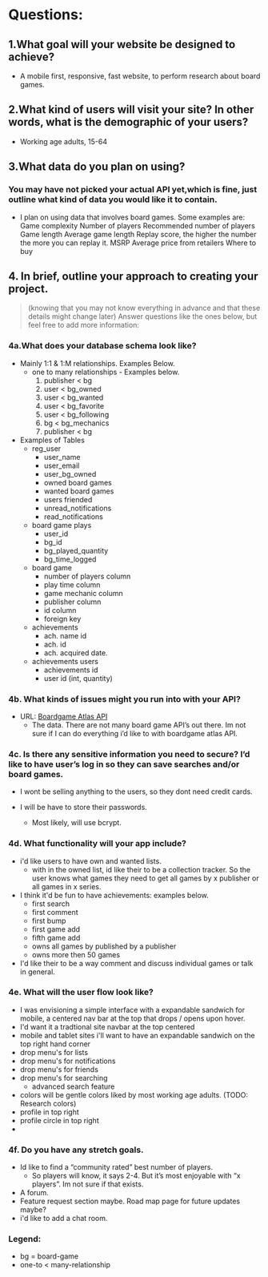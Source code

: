 # Questions:

## 1.What goal will your website be designed to achieve?

-   A mobile first, responsive, fast website, to perform research about board games.

## 2.What kind of users will visit your site? In other words, what is the demographic of your users?

-   Working age adults, 15-64

## 3.What data do you plan on using?

### You may have not picked your actual API yet,which is fine, just outline what kind of data you would like it to contain.

-   I plan on using data that involves board games. Some examples are: Game complexity Number of players Recommended number of players Game length Average game length Replay score, the higher the number the more you can replay it. MSRP Average price from retailers Where to buy

## 4. In brief, outline your approach to creating your project.

> (knowing that you may not know everything in advance and that these details might change later) Answer questions like the ones below, but feel free to add more information:

### 4a.What does your database schema look like?

-   Mainly 1:1 & 1:M relationships. Examples Below.
    -   one to many relationships - Examples below.
        1. publisher < bg
        2. user < bg_owned
        3. user < bg_wanted
        4. user < bg_favorite
        5. user < bg_following
        6. bg < bg_mechanics
        7. publisher < bg
-   Examples of Tables
    -   reg_user
        -   user_name
        -   user_email
        -   user_bg_owned
        -   owned board games
        -   wanted board games
        -   users friended
        -   unread_notifications
        -   read_notifications
    -   board game plays
        -   user_id
        -   bg_id
        -   bg_played_quantity
        -   bg_time_logged
    -   board game
        -   number of players column
        -   play time column
        -   game mechanic column
        -   publisher column
        -   id column
        -   foreign key
    -   achievements
        -   ach. name id
        -   ach. id
        -   ach. acquired date.
    -   achievements users
        -   achievements id
        -   user id (int, quantity)

### 4b. What kinds of issues might you run into with your API?

-   URL: [Boardgame Atlas API](https://www.boardgameatlas.com/api/docs)
    -   The data. There are not many board game API’s out there. Im not sure if I can do everything i’d like to with boardgame atlas API.

### 4c. Is there any sensitive information you need to secure? I’d like to have user’s log in so they can save searches and/or board games.

-   I wont be selling anything to the users, so they dont need credit cards.

-   I will be have to store their passwords.
    -   Most likely, will use bcrypt.

### 4d. What functionality will your app include?

-   i'd like users to have own and wanted lists.
    -   with in the owned list, id like their to be a collection tracker. So the user knows what games they need to get all games by x publisher or all games in x series.
-   I think it'd be fun to have achievements: examples below.
    -   first search
    -   first comment
    -   first bump
    -   first game add
    -   fifth game add
    -   owns all games by published by a publisher
    -   owns more then 50 games
-   I'd like their to be a way comment and discuss individual games or talk in general.

### 4e. What will the user flow look like?

-   I was envisioning a simple interface with a expandable sandwich for mobile, a centered nav bar at the top that drops / opens upon hover.
-   I'd want it a tradtional site navbar at the top centered
-   mobile and tablet sites i'll want to have an expandable sandwich on the top right hand corner
-   drop menu's for lists
-   drop menu's for notifications
-   drop menu's for friends
-   drop menu's for searching
    -   advanced search feature
-   colors will be gentle colors liked by most working age adults. (TODO: Research colors)
-   profile in top right
-   profile circle in top right
-

### 4f. Do you have any stretch goals.

-   Id like to find a “community rated” best number of players.
    -   So players will know, it says 2-4. But it’s most enjoyable with “x players”. Im not sure if that exists.
-   A forum.
-   Feature request section maybe. Road map page for future updates maybe?
-   i'd like to add a chat room.

### Legend:

-   bg = board-game
-   one-to < many-relationship
